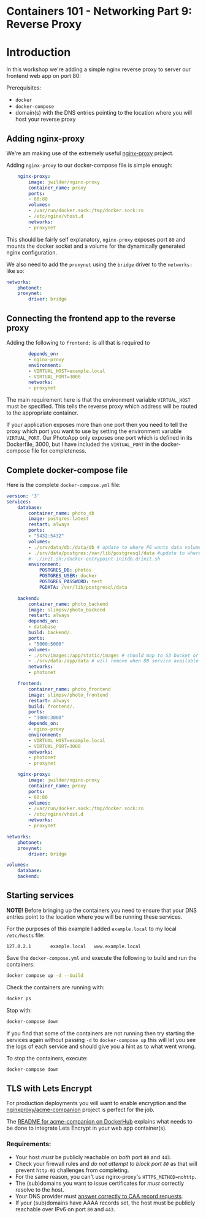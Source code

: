# Containers 101 - Networking Part 9: Reverse Proxy

# Introduction

In this workshop we're adding a simple nginx reverse proxy to server our
frontend web app on port 80:

Prerequisites:
  * `docker`
  * `docker-compose`
  * domain(s) with the DNS entries pointing to the location where you will host
    your reverse proxy

## Adding nginx-proxy

We're am making use of the extremely useful [nginx-proxy](https://hub.docker.com/r/jwilder/nginx-proxy/) project.

Adding `nginx-proxy` to our docker-compose file is simple enough:

```yaml
    nginx-proxy:
        image: jwilder/nginx-proxy
        container_name: proxy
        ports:
        - 80:80
        volumes:
        - /var/run/docker.sock:/tmp/docker.sock:ro
        - /etc/nginx/vhost.d
        networks:
        - proxynet
```

This should be fairly self explanatory, `nginx-proxy` exposes port `80` and
mounts the docker socket and a volume for the dynamically generated nginx
configuration.

We also need to add the `proxynet` using the `bridge` driver to the `networks:`
like so:

```yaml
networks:
    photonet:
    proxynet:
        driver: bridge
```

## Connecting the frontend app to the reverse proxy

Adding the following to `frontend:` is all that is required to

```yaml
        depends_on:
        - nginx-proxy
        environment:
        - VIRTUAL_HOST=example.local
        - VIRTUAL_PORT=3000
        networks:
        - proxynet
```

The main requirement here is that the environment variable `VIRTUAL_HOST` must
be specified. This tells the reverse proxy which address will be routed to the
appropriate container.

If your application exposes more than one port then you need to tell the proxy
which port you want to use by setting the environment variable `VIRTUAL_PORT`.
Our PhotoApp only exposes one port which is defined in its Dockerfile, 3000, but
I have included the `VIRTUAL_PORT` in the docker-compose file for completeness.

## Complete docker-compose file

Here is the complete `docker-compose.yml` file:

```yaml
version: '3'
services:
    database:
        container_name: photo_db
        image: postgres:latest
        restart: always
        ports:
        - "5432:5432"
        volumes:
        - ./srv/data/db:/data/db # update to where PG wants data volume
        - ./srv/data/postgres:/var/lib/postgresql/data #update to where PG wants conf file
        #- ./init.sh:/docker-entrypoint-initdb.d/init.sh
        environment:
            POSTGRES_DB: photos
            POSTGRES_USER: docker
            POSTGRES_PASSWORD: test
            PGDATA: /var/lib/postgresql/data

    backend:
        container_name: photo_backend
        image: slimpsv/photo_backend
        restart: always
        depends_on:
        - database
        build: backend/.
        ports:
        - "5000:5000"
        volumes:
        - ./srv/images:/app/static/images # should map to S3 bucket or similar
        - ./srv/data:/app/data # will remove when DB service available
        networks:
        - photonet

    frontend:
        container_name: photo_frontend
        image: slimpsv/photo_frontend
        restart: always
        build: frontend/.
        ports:
        - "3000:3000"
        depends_on:
        - nginx-proxy
        environment:
        - VIRTUAL_HOST=example.local
        - VIRTUAL_PORT=3000
        networks:
        - photonet
        - proxynet

    nginx-proxy:
        image: jwilder/nginx-proxy
        container_name: proxy
        ports:
        - 80:80
        volumes:
        - /var/run/docker.sock:/tmp/docker.sock:ro
        - /etc/nginx/vhost.d
        networks:
        - proxynet

networks:
    photonet:
    proxynet:
        driver: bridge

volumes:
    database:
    backend:
```

## Starting services

**NOTE!** Before bringing up the containers you need to ensure that your DNS
entries point to the location where you will be running these services.

For the purposes of this example I added `example.local` to my local `/etc/hosts`
file:

```
127.0.2.1       example.local   www.example.local
```

Save the `docker-compose.yml` and execute the following to build and run the
containers:

```bash
docker compose up -d --build
```

Check the containers are running with:

```bash
docker ps
```

Stop with:

```bash
docker-compose down
```

If you find that some of the containers are not running then try starting the
services again without passing `-d` to `docker-compose up` this will let you see
the logs of each service and should give you a hint as to what went wrong.

To stop the containers, execute:

```bash
docker-compose down
```

## TLS with Lets Encrypt

For production deployments you will want to enable encryption and the
[nginxproxy/acme-companion](https://hub.docker.com/r/nginxproxy/acme-companion) project
is perfect for the job.

The [README for acme-companion on DockerHub](https://hub.docker.com/r/nginxproxy/acme-companion)
explains what needs to be done to integrate Lets Encrypt in your web app container(s).

### Requirements:
  * Your host *must* be publicly reachable on *both* port `80` and `443`.
  * Check your firewall rules and *do not attempt to block port `80`* as that will prevent `http-01` challenges from completing.
  * For the same reason, you can't use nginx-proxy's `HTTPS_METHOD=nohttp`.
  * The (sub)domains you want to issue certificates for *must* correctly resolve to the host.
  * Your DNS provider must [answer correctly to CAA record requests](https://letsencrypt.org/docs/caa/).
  * If your (sub)domains have AAAA records set, the host must be publicly reachable over IPv6 on port `80` and `443`.

